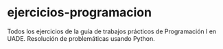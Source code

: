 # ejercicios-programacion
Todos los ejercicios de la guía de trabajos prácticos de Programación I en UADE. Resolución de problemáticas usando Python.
